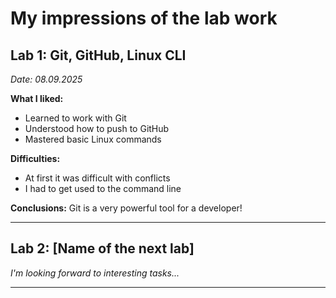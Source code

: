 # My impressions of the lab work

## Lab 1: Git, GitHub, Linux CLI
*Date: 08.09.2025*

**What I liked:**
- Learned to work with Git
- Understood how to push to GitHub
- Mastered basic Linux commands

**Difficulties:**
- At first it was difficult with conflicts
- I had to get used to the command line

**Conclusions:**
Git is a very powerful tool for a developer!

---

## Lab 2: [Name of the next lab]
*I'm looking forward to interesting tasks...*

---
